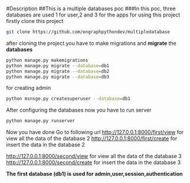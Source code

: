 #Description
##This is a multiple databases poc
###In this poc, three databases are used 1 for user,2 and 3 for the apps
for using this project firstly clone this project
```bash
git clone https://github.com/ongraphpythondev/multipledatabase
```
after cloning the project you have to make migrations and **migrate** the **databases**
```bash
python manage.py makemigrations
python manage.py migrate --database=db1
python manage.py migrate --database=db2
python manage.py migrate --database=db3
```
for creating admin
```bash
python msnsge.py createsuperuser --database=db1
```
After configuring the databases now you have to run server
```bash
python manage.py runserver
```
Now you have done
Go to following url 
http://127.0.0.1:8000/first/view  for view all the data of the database 2
http://127.0.0.1:8000/first/create for insert the data in the database 2

http://127.0.0.1:8000/second/view  for view all the data of the database 3
http://127.0.0.1:8000/second/create for insert the data in the database 3

**The first database (db1) is used for admin,user,session,authentication**
